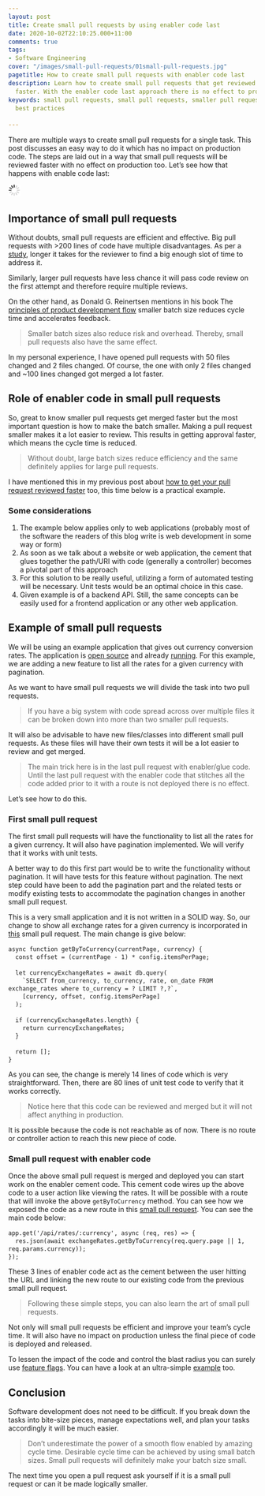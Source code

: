```yaml
---
layout: post
title: Create small pull requests by using enabler code last
date: 2020-10-02T22:10:25.000+11:00
comments: true
tags:
- Software Engineering
cover: "/images/small-pull-requests/01small-pull-requests.jpg"
pagetitle: How to create small pull requests with enabler code last
description: Learn how to create small pull requests that get reviewed and approved
  faster. With the enabler code last approach there is no effect to produciton too.
keywords: small pull requests, small pull requests, smaller pull requests, pull request
  best practices

---
```

There are multiple ways to create small pull requests for a single task. This post discusses an easy way to do it which has no impact on production code. The steps are laid out in a way that small pull requests will be reviewed faster with no effect on production too. Let’s see how that happens with enable code last:

<img class="center" src="/images/generic/loading.gif" data-echo="/images/small-pull-requests/01small-pull-requests.jpg" title="Create small pull requests by using enabler code last" alt="Create small pull requests by using enabler code last">

<!-- more -->

## Importance of small pull requests

Without doubts, small pull requests are efficient and effective. Big pull requests with >200 lines of code have multiple disadvantages. As per a [study](https://smallbusinessprogramming.com/optimal-pull-request-size/), longer it takes for the reviewer to find a big enough slot of time to address it.

Similarly, larger pull requests have less chance it will pass code review on the first attempt and therefore require multiple reviews.

On the other hand, as Donald G. Reinertsen mentions in his book The [principles of product development flow](https://www.ontheagilepath.net/2017/02/key-take-aways-from-the-principles-of-product-development-flow.html) smaller batch size reduces cycle time and accelerates feedback.

> Smaller batch sizes also reduce risk and overhead. Thereby, small pull requests also have the same effect.

In my personal experience, I have opened pull requests with 50 files changed and 2 files changed. Of course, the one with only 2 files changed and \~100 lines changed got merged a lot faster.

## Role of enabler code in small pull requests

So, great to know smaller pull requests get merged faster but the most important question is how to make the batch smaller. Making a pull request smaller makes it a lot easier to review. This results in getting approval faster, which means the cycle time is reduced.

> Without doubt, large batch sizes reduce efficiency and the same definitely applies for large pull requests.

I have mentioned this in my previous post about [how to get your pull request reviewed faster](/blog/2019/12/how-to-get-your-pull-request-pr-merged-quickly/) too, this time below is a practical example.

### Some considerations

1. The example below applies only to web applications (probably most of the software the readers of this blog write is web development in some way or form)
2. As soon as we talk about a website or web application, the cement that glues together the path/URI with code (generally a controller) becomes a pivotal part of this approach
3. For this solution to be really useful, utilizing a form of automated testing will be necessary. Unit tests would be an optimal choice in this case.
4. Given example is of a backend API. Still, the same concepts can be easily used for a frontend application or any other web application.

## Example of small pull requests

We will be using an example application that gives out currency conversion rates. The application is [open source](https://github.com/geshan/currency-api) and already [running](https://currency-api.geshanm.now.sh/api/convert/USD/AUD/2020-10-02). For this example, we are adding a new feature to list all the rates for a given currency with pagination.

As we want to have small pull requests we will divide the task into two pull requests.

> If you have a big system with code spread across over multiple files it can be broken down into more than two smaller pull requests.

It will also be advisable to have new files/classes into different small pull requests. As these files will have their own tests it will be a lot easier to review and get merged.

> The main trick here is in the last pull request with enabler/glue code. Until the last pull request with the enabler code that stitches all the code added prior to it with a route is not deployed there is no effect.

Let’s see how to do this.

### First small pull request

The first small pull requests will have the functionality to list all the rates for a given currency. It will also have pagination implemented. We will verify that it works with unit tests.

A better way to do this first part would be to write the functionality without pagination. It will have tests for this feature without pagination. The next step could have been to add the pagination part and the related tests or modify existing tests to accommodate the pagination changes in another small pull request.

This is a very small application and it is not written in a SOLID way. So, our change to show all exchange rates for a given currency is incorporated in [this](https://github.com/geshan/currency-api/pull/96/files) small pull request. The main change is give below:

    async function getByToCurrency(currentPage, currency) {
      const offset = (currentPage - 1) * config.itemsPerPage;
    
      let currencyExchangeRates = await db.query(
        `SELECT from_currency, to_currency, rate, on_date FROM exchange_rates where to_currency = ? LIMIT ?,?`,
        [currency, offset, config.itemsPerPage]
      );
    
      if (currencyExchangeRates.length) {
        return currencyExchangeRates;
      }
    
      return [];
    }

As you can see, the change is merely 14 lines of code which is very straightforward. Then, there are 80 lines of unit test code to verify that it works correctly.

> Notice here that this code can be reviewed and merged but it will not affect anything in production.

It is possible because the code is not reachable as of now. There is no route or controller action to reach this new piece of code.

### Small pull request with enabler code

Once the above small pull request is merged and deployed you can start work on the enabler cement code. This cement code wires up the above code to a user action like viewing the rates. It will be possible with a route that will invoke the above `getByToCurrency` method. You can see how we exposed the code as a new route in this [small pull request](https://github.com/geshan/currency-api/pull/97/files#diff-168726dbe96b3ce427e7fedce31bb0bcR26-R28). You can see the main code below:

    app.get('/api/rates/:currency', async (req, res) => {
      res.json(await exchangeRates.getByToCurrency(req.query.page || 1, req.params.currency));
    });

These 3 lines of enabler code act as the cement between the user hitting the URL and linking the new route to our existing code from the previous small pull request.

> Following these simple steps, you can also learn the art of small pull requests.

Not only will small pull requests be efficient and improve your team’s cycle time. It will also have no impact on production unless the final piece of code is deployed and released.

To lessen the impact of the code and control the blast radius you can surely use [feature flags](/blog/2018/10/deployment-is-not-release/). You can have a look at an ultra-simple [example](/blog/2016/09/how-to-do-a-minimum-viable-feature-switch/) too.

## Conclusion

Software development does not need to be difficult. If you break down the tasks into bite-size pieces, manage expectations well, and plan your tasks accordingly it will be much easier.

> Don’t underestimate the power of a smooth flow enabled by amazing cycle time. Desirable cycle time can be achieved by using small batch sizes. Small pull requests will definitely make your batch size small.

The next time you open a pull request ask yourself if it is a small pull request or can it be made logically smaller.